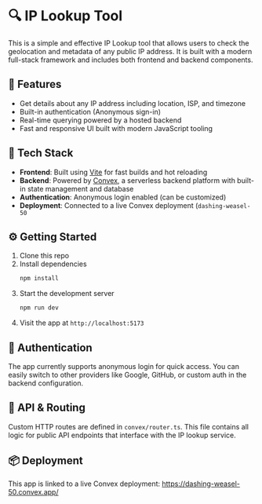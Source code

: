 # 🔍 IP Lookup Tool

This is a simple and effective IP Lookup tool that allows users to check the geolocation and metadata of any public IP address. It is built with a modern full-stack framework and includes both frontend and backend components.

## 🚀 Features

- Get details about any IP address including location, ISP, and timezone
- Built-in authentication (Anonymous sign-in)
- Real-time querying powered by a hosted backend
- Fast and responsive UI built with modern JavaScript tooling

## 🧩 Tech Stack

- **Frontend**: Built using [Vite](https://vitejs.dev/) for fast builds and hot reloading
- **Backend**: Powered by [Convex](https://convex.dev), a serverless backend platform with built-in state management and database
- **Authentication**: Anonymous login enabled (can be customized)
- **Deployment**: Connected to a live Convex deployment (`dashing-weasel-50`

## ⚙️ Getting Started

1. Clone this repo  
2. Install dependencies  
   ```bash
   npm install
   ```
3. Start the development server  
   ```bash
   npm run dev
   ```
4. Visit the app at `http://localhost:5173`

## 🔐 Authentication

The app currently supports anonymous login for quick access. You can easily switch to other providers like Google, GitHub, or custom auth in the backend configuration.

## 📡 API & Routing

Custom HTTP routes are defined in `convex/router.ts`. This file contains all logic for public API endpoints that interface with the IP lookup service.

## 📦 Deployment

This app is linked to a live Convex deployment: https://dashing-weasel-50.convex.app/



